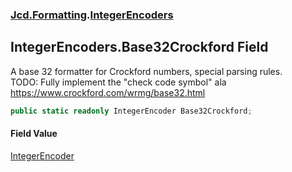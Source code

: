 ### [Jcd.Formatting](Jcd_Formatting.md 'Jcd.Formatting').[IntegerEncoders](Jcd_Formatting_IntegerEncoders.md 'Jcd.Formatting.IntegerEncoders')
## IntegerEncoders.Base32Crockford Field
A base 32 formatter for Crockford numbers, special parsing rules.  
TODO: Fully implement the "check code symbol" ala https://www.crockford.com/wrmg/base32.html  
```csharp
public static readonly IntegerEncoder Base32Crockford;
```
#### Field Value
[IntegerEncoder](Jcd_Formatting_IntegerEncoder.md 'Jcd.Formatting.IntegerEncoder')
